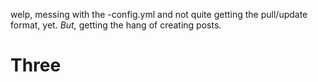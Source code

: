 welp, messing with the -config.yml and not quite getting the pull/update format, yet.
*But,* getting the hang of creating posts.
<h1>Three</h1>
